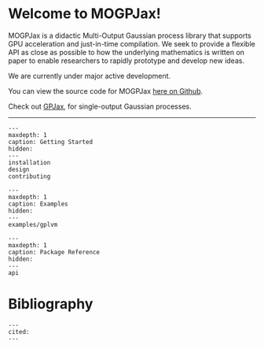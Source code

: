 # Welcome to MOGPJax!

MOGPJax is a didactic Multi-Output Gaussian process library that supports GPU
acceleration and just-in-time compilation. We seek to provide a flexible
API as close as possible to how the underlying mathematics is written on
paper to enable researchers to rapidly prototype and develop new ideas.

We are currently under major active development.

You can view the source code for MOGPJax [here on
Github](https://github.com/JaxGaussianProcesses/MOGPJax).

Check out [GPJax](https://gpjax.readthedocs.io/en/latest), for single-output Gaussian processes.

---

```{toctree}
---
maxdepth: 1
caption: Getting Started
hidden:
---
installation
design
contributing
```

```{toctree}
---
maxdepth: 1
caption: Examples
hidden:
---
examples/gplvm

```


```{toctree}
---
maxdepth: 1
caption: Package Reference
hidden:
---
api
```


# Bibliography

```{bibliography}
---
cited:
---
```

